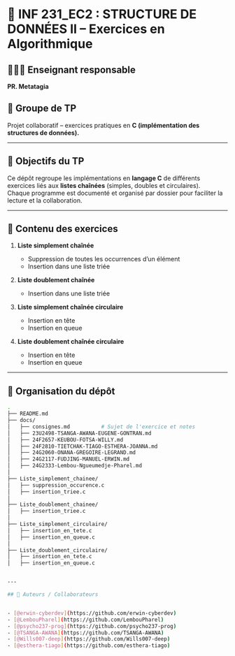 # 📘 INF 231_EC2 : STRUCTURE DE DONNÉES II – Exercices en Algorithmique  
## 👨🏾‍🏫 Enseignant responsable  

**PR. Metatagia** 

## 👥 Groupe de TP  

Projet collaboratif – exercices pratiques en **C (implémentation des structures de données).**  

---

## 📌 Objectifs du TP  

Ce dépôt regroupe les implémentations en **langage C** de différents exercices liés aux **listes chaînées** (simples, doubles et circulaires).  
Chaque programme est documenté et organisé par dossier pour faciliter la lecture et la collaboration.  

---

## 📂 Contenu des exercices  

1. **Liste simplement chaînée**  
   - Suppression de toutes les occurrences d’un élément  
   - Insertion dans une liste triée  

2. **Liste doublement chaînée**  
   - Insertion dans une liste triée  

3. **Liste simplement chaînée circulaire**  
   - Insertion en tête  
   - Insertion en queue  

4. **Liste doublement chaînée circulaire**  
   - Insertion en tête  
   - Insertion en queue  

---

## 📖 Organisation du dépôt  

```bash
.
├── README.md
├── docs/
│   ├── consignes.md          # Sujet de l'exercice et notes
│   ├── 23U2498-TSANGA-AWANA-EUGENE-GONTRAN.md
│   ├── 24F2657-KEUBOU-FOTSA-WILLY.md
│   ├── 24F2810-TIETCHAK-TIAGO-ESTHERA-JOANNA.md
│   ├── 24G2060-ONANA-GREGOIRE-LEGRAND.md
│   ├── 24G2117-FUDJING-MANUEL-ERWIN.md
│   ├── 24G2333-Lembou-Ngueumedje-Pharel.md
│
├── Liste_simplement_chainee/
│   ├── suppression_occurence.c
│   ├── insertion_triee.c
│
├── Liste_doublement_chainee/
│   ├── insertion_triee.c
│
├── Liste_simplement_circulaire/
│   ├── insertion_en_tete.c
│   ├── insertion_en_queue.c
│
├── Liste_doublement_circulaire/
│   ├── insertion_en_tete.c
│   ├── insertion_en_queue.c


---

## 👤 Auteurs / Collaborateurs  


- [@erwin-cyberdev](https://github.com/erwin-cyberdev)  
- [@LembouPharel](https://github.com/LembouPharel)  
- [@psycho237-prog](https://github.com/psycho237-prog)  
- [@TSANGA-AWANA](https://github.com/TSANGA-AWANA)  
- [@Wills007-deep](https://github.com/Wills007-deep)  
- [@esthera-tiago](https://github.com/esthera-tiago)



